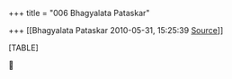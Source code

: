 +++
title = "006 Bhagyalata Pataskar"

+++
[[Bhagyalata Pataskar	2010-05-31, 15:25:39 [Source](https://groups.google.com/g/bvparishat/c/iUoGlP8gTGU)]]



[TABLE]



